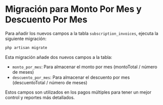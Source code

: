 # Migración para Monto Por Mes y Descuento Por Mes

Para añadir los nuevos campos a la tabla `subscription_invoices`, ejecuta la siguiente migración:

```bash
php artisan migrate
```

Esta migración añade dos nuevos campos a la tabla:

-   `monto_por_mes`: Para almacenar el monto por mes (montoTotal / número de meses)
-   `descuento_por_mes`: Para almacenar el descuento por mes (descuentoTotal / número de meses)

Estos campos son utilizados en los pagos múltiples para tener un mejor control y reportes más detallados.
